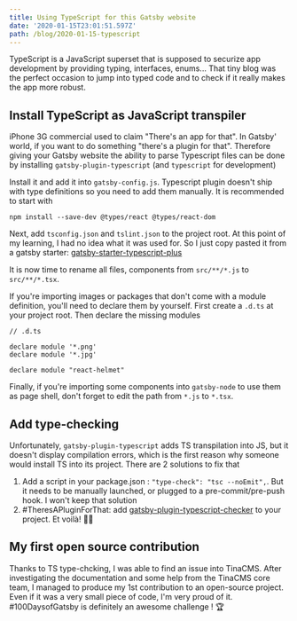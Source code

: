 ```yaml
---
title: Using TypeScript for this Gatsby website
date: '2020-01-15T23:01:51.597Z'
path: /blog/2020-01-15-typescript
---
```


TypeScript is a JavaScript superset that is supposed to securize app development by providing typing, interfaces, enums...
That tiny blog was the perfect occasion to jump into typed code and to check if it really makes the app more robust.

## Install TypeScript as JavaScript transpiler

iPhone 3G commercial used to claim "There's an app for that". In Gatsby' world, if you want to do something "there's a plugin for that". Therefore giving your Gatsby website the ability to parse Typescript files can be done by installing `gatsby-plugin-typescript` (and `typescript` for development)

Install it and add it into `gatsby-config.js`. Typescript plugin doesn't ship with type definitions so you need to add them manually. It is recommended to start with

    npm install --save-dev @types/react @types/react-dom

Next, add `tsconfig.json` and `tslint.json` to the project root. At this point of my learning, I had no idea what it was used for. So I just copy pasted it from a gatsby starter: [gatsby-starter-typescript-plus](https://github.com/resir014/gatsby-starter-typescript-plus)

It is now time to rename all files, components from `src/**/*.js` to `src/**/*.tsx`.

If you're importing images or packages that don't come with a module definition, you'll need to declare them by yourself. First create a `.d.ts` at your project root. Then declare the missing modules

    // .d.ts

    declare module '*.png'
    declare module '*.jpg'

    declare module "react-helmet"

Finally, if you're importing some components into `gatsby-node` to use them as page shell, don't forget to edit the path from `*.js` to `*.tsx`.

## Add type-checking

Unfortunately, `gatsby-plugin-typescript` adds TS transpilation into JS, but it doesn't display compilation errors, which is the first reason why someone would install TS into its project. There are 2 solutions to fix that

1. Add a script in your package.json : `"type-check": "tsc --noEmit",`. But it needs to be manually launched, or plugged to a pre-commit/pre-push hook. I won't keep that solution
2. \#TheresAPluginForThat: add [gatsby-plugin-typescript-checker](https://www.gatsbyjs.org/packages/gatsby-plugin-typescript-checker/) to your project. Et voilà! 💁‍♀️

## My first open source contribution

Thanks to TS type-chcking, I was able to find an issue into TinaCMS. After investigating the documentation and some help from the TinaCMS core team, I managed to produce my 1st contribution to an open-source project. Even if it was a very small piece of code, I'm very proud of it. #100DaysofGatsby is definitely an awesome challenge ! 🏆
